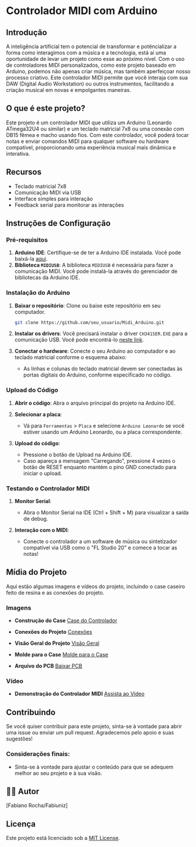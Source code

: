 
# Controlador MIDI com Arduino

## Introdução

A inteligência artificial tem o potencial de transformar e potêncializar a forma como interagimos com a música e a tecnologia, está aí uma oportunidade de levar um projeto como esse ao próximo nível. Com o uso de controladores MIDI personalizados, como este projeto baseado em Arduino, podemos não apenas criar música, mas também aperfeiçoar nosso processo criativo. Este controlador MIDI permite que você interaja com sua DAW (Digital Audio Workstation) ou outros instrumentos, facilitando a criação musical em novas e empolgantes maneiras.

## O que é este projeto?

Este projeto é um controlador MIDI que utiliza um Arduino (Leonardo ATmega32U4 ou similar) e um teclado matricial 7x8 ou uma conexão com DB15 fêmea e macho usando fios. Com este controlador, você poderá tocar notas e enviar comandos MIDI para qualquer software ou hardware compatível, proporcionando uma experiência musical mais dinâmica e interativa.

## Recursos

- Teclado matricial 7x8
- Comunicação MIDI via USB
- Interface simples para interação
- Feedback serial para monitorar as interações

## Instruções de Configuração

### Pré-requisitos

1. **Arduino IDE**: Certifique-se de ter a Arduino IDE instalada. Você pode baixá-la [aqui](https://www.arduino.cc/en/software).
2. **Biblioteca `MIDIUSB`**: A biblioteca `MIDIUSB` é necessária para fazer a comunicação MIDI. Você pode instalá-la através do gerenciador de bibliotecas da Arduino IDE.

### Instalação do Arduino

1. **Baixar o repositório**: Clone ou baixe este repositório em seu computador.
    ```bash
    git clone https://github.com/seu_usuario/Midi_Arduino.git
    ```

2. **Instalar os drivers**: Você precisará instalar o driver `CH341SER.EXE` para a comunicação USB. Você pode encontrá-lo [neste link](http://arduino.esp8266.com/stable/package_esp8266com_index.json).

3. **Conectar o hardware**: Conecte o seu Arduino ao computador e ao teclado matricial conforme o esquema abaixo:
   - As linhas e colunas do teclado matricial devem ser conectadas às portas digitais do Arduino, conforme especificado no código.

### Upload do Código

1. **Abrir o código**: Abra o arquivo principal do projeto na Arduino IDE.

2. **Selecionar a placa**:
   - Vá para `Ferramentas` > `Placa` e selecione `Arduino Leonardo` se você estiver usando um Arduino Leonardo, ou a placa correspondente.

3. **Upload do código**:
   - Pressione o botão de Upload na Arduino IDE.
   - Caso apareça a mensagem "Carregando", pressione 4 vezes o botão de RESET enquanto mantém o pino GND conectado para iniciar o upload.

### Testando o Controlador MIDI

1. **Monitor Serial**:
   - Abra o Monitor Serial na IDE (Ctrl + Shift + M) para visualizar a saída de debug.

2. **Interação com o MIDI**:
   - Conecte o controlador a um software de música ou sintetizador compatível via USB como o "FL Studio 20" e comece a tocar as notas!

## Mídia do Projeto

Aqui estão algumas imagens e vídeos do projeto, incluindo o case caseiro feito de resina e as conexões do projeto.

### Imagens

- **Construção do Case**
  [Case do Controlador](media/IMG-20200920-WA0009.jpg)

- **Conexões do Projeto**
  [Conexões](media/IMG_20220213_170032090_HDR.jpg)
  
- **Visão Geral do Projeto**
  [Visão Geral](media/IMG_20220213_170316879.jpg)

- **Molde para o Case**
  [Molde para o Case](media/IMG_20201024_174952174.jpg)

- **Arquivo do PCB**
  [Baixar PCB](media/PCB_PrintAll_2023-07-09.pdf)

### Vídeo

- **Demonstração do Controlador MIDI**
  [Assista ao Vídeo](media/VID_20200827_105800033.mp4)

## Contribuindo

Se você quiser contribuir para este projeto, sinta-se à vontade para abrir uma issue ou enviar um pull request. Agradecemos pelo apoio e suas sugestões!


### Considerações finais:
- Sinta-se à vontade para ajustar o conteúdo para que se adequem melhor ao seu projeto e à sua visão.

## 👨‍💻 Autor

[Fabiano Rocha/Fabiuniz]

## Licença

Este projeto está licenciado sob a [MIT License](LICENSE).
